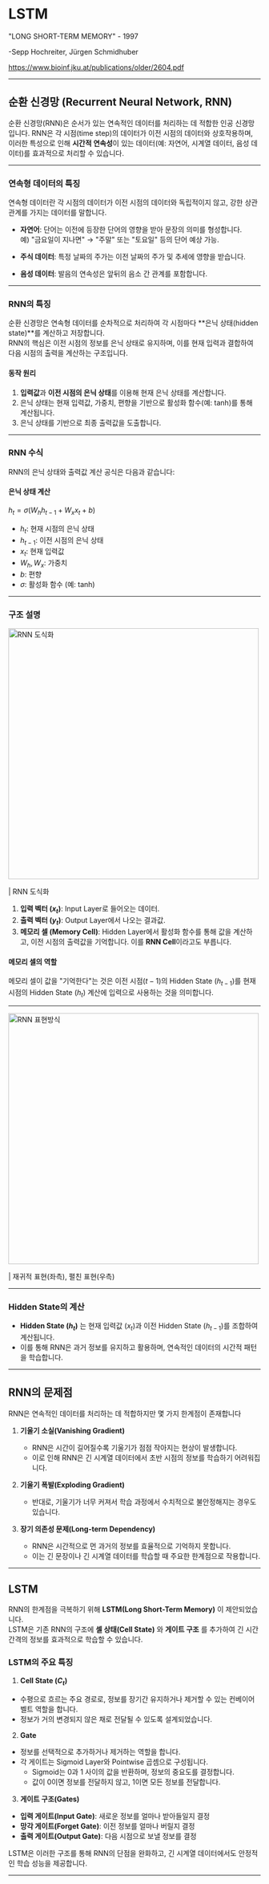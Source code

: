 # LSTM

"LONG SHORT-TERM MEMORY" - 1997

-Sepp Hochreiter, Jürgen Schmidhuber

https://www.bioinf.jku.at/publications/older/2604.pdf

---

## 순환 신경망 (Recurrent Neural Network, RNN)

순환 신경망(RNN)은 순서가 있는 연속적인 데이터를 처리하는 데 적합한 인공 신경망입니다. RNN은 각 시점(time step)의 데이터가 이전 시점의 데이터와 상호작용하며, 이러한 특성으로 인해 **시간적 연속성**이 있는 데이터(예: 자연어, 시계열 데이터, 음성 데이터)를 효과적으로 처리할 수 있습니다.

---

### 연속형 데이터의 특징

연속형 데이터란 각 시점의 데이터가 이전 시점의 데이터와 독립적이지 않고, 강한 상관관계를 가지는 데이터를 말합니다.

- **자연어**: 단어는 이전에 등장한 단어의 영향을 받아 문장의 의미를 형성합니다.  
  예) "금요일이 지나면" → "주말" 또는 "토요일" 등의 단어 예상 가능.

- **주식 데이터**: 특정 날짜의 주가는 이전 날짜의 주가 및 추세에 영향을 받습니다.

- **음성 데이터**: 발음의 연속성은 앞뒤의 음소 간 관계를 포함합니다.

---

### RNN의 특징

순환 신경망은 연속형 데이터를 순차적으로 처리하여 각 시점마다 **은닉 상태(hidden state)**를 계산하고 저장합니다.  
RNN의 핵심은 이전 시점의 정보를 은닉 상태로 유지하며, 이를 현재 입력과 결합하여 다음 시점의 출력을 계산하는 구조입니다.

#### 동작 원리
1. **입력값**과 **이전 시점의 은닉 상태**를 이용해 현재 은닉 상태를 계산합니다.
2. 은닉 상태는 현재 입력값, 가중치, 편향을 기반으로 활성화 함수(예: tanh)를 통해 계산됩니다.
3. 은닉 상태를 기반으로 최종 출력값을 도출합니다.

---

### RNN 수식

RNN의 은닉 상태와 출력값 계산 공식은 다음과 같습니다:

#### 은닉 상태 계산

$h_t = σ(W_h h_{t-1} + W_x x_t + b)$

- $h_t:$ 현재 시점의 은닉 상태  
- $h_{t-1}:$ 이전 시점의 은닉 상태  
- $x_t:$ 현재 입력값  
- $W_h, W_x:$ 가중치  
- $b:$ 편향  
- $σ:$ 활성화 함수 (예: tanh)

---

### 구조 설명

<img src="https://github.com/user-attachments/assets/98486a20-a16f-458a-bc79-0686d311d4cb" width=500 alt="RNN 도식화">

| RNN 도식화

1. **입력 벡터 ($x_t$)**: Input Layer로 들어오는 데이터.  
2. **출력 벡터 ($y_t$)**: Output Layer에서 나오는 결과값.  
3. **메모리 셀 (Memory Cell)**: Hidden Layer에서 활성화 함수를 통해 값을 계산하고, 이전 시점의 출력값을 기억합니다. 이를 **RNN Cell**이라고도 부릅니다.  

#### 메모리 셀의 역할
메모리 셀이 값을 "기억한다"는 것은 이전 시점($t-1$)의 Hidden State ($h_{t-1}$)를 현재 시점의 Hidden State ($h_t$) 계산에 입력으로 사용하는 것을 의미합니다.

---

<img src="https://github.com/user-attachments/assets/0da3970a-20e3-4f32-96e6-a73f07a0dfb9" width=500 alt="RNN 표현방식">

| 재귀적 표현(좌측), 펼친 표현(우측)

---

### Hidden State의 계산
- **Hidden State ($h_t$)** 는 현재 입력값 ($x_t$)과 이전 Hidden State ($h_{t-1}$)를 조합하여 계산됩니다.  
- 이를 통해 RNN은 과거 정보를 유지하고 활용하며, 연속적인 데이터의 시간적 패턴을 학습합니다.

---

## RNN의 문제점

RNN은 연속적인 데이터를 처리하는 데 적합하지만 몇 가지 한계점이 존재합니다

1. **기울기 소실(Vanishing Gradient)**  
   - RNN은 시간이 길어질수록 기울기가 점점 작아지는 현상이 발생합니다.  
   - 이로 인해 RNN은 긴 시계열 데이터에서 초반 시점의 정보를 학습하기 어려워집니다.

2. **기울기 폭발(Exploding Gradient)**  
   - 반대로, 기울기가 너무 커져서 학습 과정에서 수치적으로 불안정해지는 경우도 있습니다.

3. **장기 의존성 문제(Long-term Dependency)**  
   - RNN은 시간적으로 먼 과거의 정보를 효율적으로 기억하지 못합니다.  
   - 이는 긴 문장이나 긴 시계열 데이터를 학습할 때 주요한 한계점으로 작용합니다.

---

## LSTM

RNN의 한계점을 극복하기 위해 **LSTM(Long Short-Term Memory)** 이 제안되었습니다.  
LSTM은 기존 RNN의 구조에 **셀 상태(Cell State)** 와 **게이트 구조** 를 추가하여 긴 시간 간격의 정보를 효과적으로 학습할 수 있습니다.

### LSTM의 주요 특징
1. **Cell State ($C_t$)**
- 수평으로 흐르는 주요 경로로, 정보를 장기간 유지하거나 제거할 수 있는 컨베이어 벨트 역할을 합니다.
- 정보가 거의 변경되지 않은 채로 전달될 수 있도록 설계되었습니다.

2. **Gate**
- 정보를 선택적으로 추가하거나 제거하는 역할을 합니다.
- 각 게이트는 Sigmoid Layer와 Pointwise 곱셈으로 구성됩니다.
  - Sigmoid는 0과 1 사이의 값을 반환하며, 정보의 중요도를 결정합니다.
  - 값이 0이면 정보를 전달하지 않고, 1이면 모든 정보를 전달합니다.

3. **게이트 구조(Gates)**  
- **입력 게이트(Input Gate)**: 새로운 정보를 얼마나 받아들일지 결정  
- **망각 게이트(Forget Gate)**: 이전 정보를 얼마나 버릴지 결정
- **출력 게이트(Output Gate)**: 다음 시점으로 보낼 정보를 결정

LSTM은 이러한 구조를 통해 RNN의 단점을 완화하고, 긴 시계열 데이터에서도 안정적인 학습 성능을 제공합니다.

---


